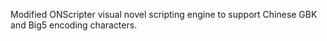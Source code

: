 Modified ONScripter visual novel scripting engine to support Chinese GBK and Big5 encoding characters.